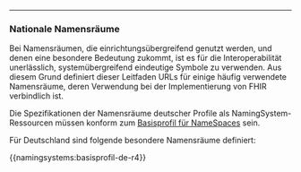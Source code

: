 ----
### Nationale Namensräume

Bei Namensräumen, die einrichtungsübergreifend genutzt werden, und denen eine besondere Bedeutung zukommt, ist es für die Interoperabilität unerlässlich, systemübergreifend eindeutige Symbole zu verwenden.
Aus diesem Grund definiert dieser Leitfaden URLs für einige häufig verwendete Namensräume, deren Verwendung bei der Implementierung von FHIR verbindlich ist.

Die Spezifikationen der Namensräume deutscher Profile als NamingSystem-Ressourcen müssen konform zum [Basisprofil für NameSpaces](https://simplifier.net/resolve?canonical=http://fhir.de/StructureDefinition/namingsystem-de-basis&scope=de.basisprofil.r4@1.5.0-ballot) sein.

Für Deutschland sind folgende besondere Namensräume definiert:

{{namingsystems:basisprofil-de-r4}}